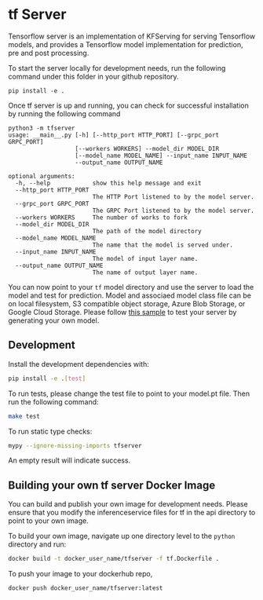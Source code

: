 # tf Server

Tensorflow server is an implementation of KFServing for serving Tensorflow models, and provides a Tensorflow model implementation for prediction, pre and post processing.

To start the server locally for development needs, run the following command under this folder in your github repository.

```
pip install -e .
```

Once tf server is up and running, you can check for successful installation by running the following command

```
python3 -m tfserver
usage: __main__.py [-h] [--http_port HTTP_PORT] [--grpc_port GRPC_PORT]
                   [--workers WORKERS] --model_dir MODEL_DIR
                   [--model_name MODEL_NAME] --input_name INPUT_NAME
                   --output_name OUTPUT_NAME

optional arguments:
  -h, --help            show this help message and exit
  --http_port HTTP_PORT
                        The HTTP Port listened to by the model server.
  --grpc_port GRPC_PORT
                        The GRPC Port listened to by the model server.
  --workers WORKERS     The number of works to fork
  --model_dir MODEL_DIR
                        The path of the model directory
  --model_name MODEL_NAME
                        The name that the model is served under.
  --input_name INPUT_NAME
                        The model of input layer name.
  --output_name OUTPUT_NAME
                        The name of output layer name.
```

You can now point to your `tf` model directory and use the server to load the model and test for prediction. Model and associaed model class file can be on local filesystem, S3 compatible object storage, Azure Blob Storage, or Google Cloud Storage. Please follow [this sample](https://github.com/kubeflow/kfserving/tree/master/docs/samples/tf) to test your server by generating your own model.

## Development

Install the development dependencies with:

```bash
pip install -e .[test]
```

To run tests, please change the test file to point to your model.pt file. Then run the following command:

```bash
make test
```

To run static type checks:

```bash
mypy --ignore-missing-imports tfserver
```

An empty result will indicate success.

## Building your own tf server Docker Image

You can build and publish your own image for development needs. Please ensure that you modify the inferenceservice files for tf in the api directory to point to your own image.

To build your own image, navigate up one directory level to the `python` directory and run:

```bash
docker build -t docker_user_name/tfserver -f tf.Dockerfile .
```

To push your image to your dockerhub repo,

```bash
docker push docker_user_name/tfserver:latest
```
